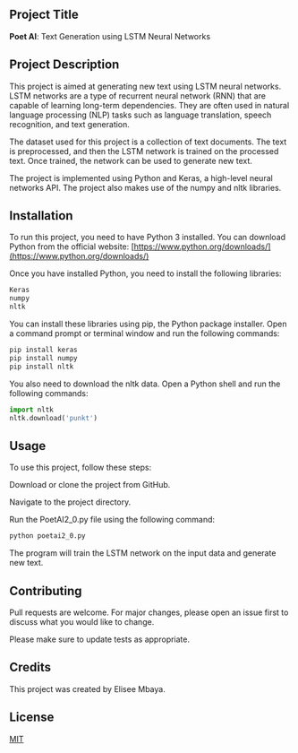 ## Project Title
**Poet AI**: Text Generation using LSTM Neural Networks

## Project Description
This project is aimed at generating new text using LSTM neural networks. LSTM networks are a type of recurrent neural network (RNN) that are capable of learning long-term dependencies. They are often used in natural language processing (NLP) tasks such as language translation, speech recognition, and text generation.

The dataset used for this project is a collection of text documents. The text is preprocessed, and then the LSTM network is trained on the processed text. Once trained, the network can be used to generate new text.

The project is implemented using Python and Keras, a high-level neural networks API. The project also makes use of the numpy and nltk libraries.

## Installation
To run this project, you need to have Python 3 installed. You can download Python from the official website: [https://www.python.org/downloads/](https://www.python.org/downloads/)

Once you have installed Python, you need to install the following libraries:
```bash
Keras
numpy
nltk
```
You can install these libraries using pip, the Python package installer. Open a command prompt or terminal window and run the following commands:
```python
pip install keras
pip install numpy
pip install nltk 
```
You also need to download the nltk data. Open a Python shell and run the following commands:

```python
import nltk
nltk.download('punkt')
```
## Usage
To use this project, follow these steps:

Download or clone the project from GitHub.

Navigate to the project directory.

Run the PoetAI2_0.py file using the following command:

```python
python poetai2_0.py
```
The program will train the LSTM network on the input data and generate new text.


## Contributing

Pull requests are welcome. For major changes, please open an issue first
to discuss what you would like to change.

Please make sure to update tests as appropriate.

## Credits
This project was created by Elisee Mbaya.

## License

[MIT](https://choosealicense.com/licenses/mit/)
